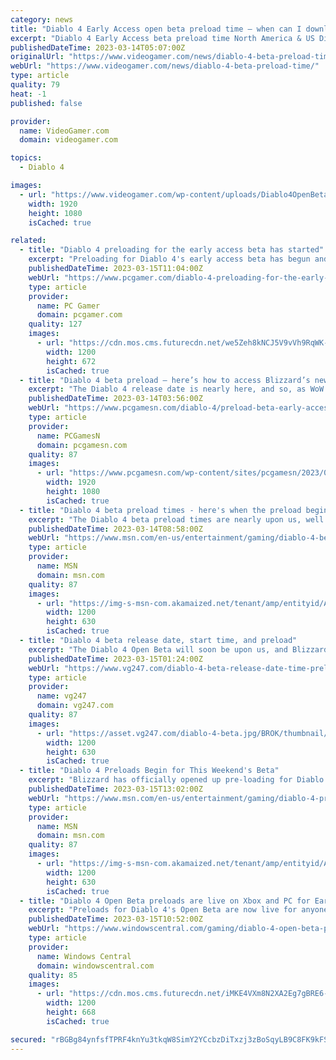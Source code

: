 ```yaml
---
category: news
title: "Diablo 4 Early Access open beta preload time – when can I download the beta in US, UK?"
excerpt: "Diablo 4 Early Access beta preload time North America & US Diablo 4 Early Access beta preload time South America Diablo 4 Early Access beta preload time UK Diablo 4 Early Access beta preload time Europe Diablo 4 Early Access beta preload time Asia Diablo"
publishedDateTime: 2023-03-14T05:07:00Z
originalUrl: "https://www.videogamer.com/news/diablo-4-beta-preload-time/"
webUrl: "https://www.videogamer.com/news/diablo-4-beta-preload-time/"
type: article
quality: 79
heat: -1
published: false

provider:
  name: VideoGamer.com
  domain: videogamer.com

topics:
  - Diablo 4

images:
  - url: "https://www.videogamer.com/wp-content/uploads/Diablo4OpenBeta_predownload.jpg"
    width: 1920
    height: 1080
    isCached: true

related:
  - title: "Diablo 4 preloading for the early access beta has started"
    excerpt: "Preloading for Diablo 4's early access beta has begun and yeah this month is going to be a mouthful of Diablo beta dates and times. This weekend's beta, which begins on Friday, March 17, is for folks ..."
    publishedDateTime: 2023-03-15T11:04:00Z
    webUrl: "https://www.pcgamer.com/diablo-4-preloading-for-the-early-access-beta-has-started/"
    type: article
    provider:
      name: PC Gamer
      domain: pcgamer.com
    quality: 127
    images:
      - url: "https://cdn.mos.cms.futurecdn.net/we5Zeh8kNCJ5V9vVh9RqWK-1200-80.jpg"
        width: 1200
        height: 672
        isCached: true
  - title: "Diablo 4 beta preload – here’s how to access Blizzard’s new RPG game"
    excerpt: "The Diablo 4 release date is nearly here, and so, as WoW developer Blizzard prepares to unveil its next RPG game, here’s how to preload the Diablo 4 beta."
    publishedDateTime: 2023-03-14T03:56:00Z
    webUrl: "https://www.pcgamesn.com/diablo-4/preload-beta-early-access-blizzard-rpg-game"
    type: article
    provider:
      name: PCGamesN
      domain: pcgamesn.com
    quality: 87
    images:
      - url: "https://www.pcgamesn.com/wp-content/sites/pcgamesn/2023/03/diablo-4-beta-release-date-preload-blizzard-rpg-game-overwatch-wow.jpg"
        width: 1920
        height: 1080
        isCached: true
  - title: "Diablo 4 beta preload times - here's when the preload begins"
    excerpt: "The Diablo 4 beta preload times are nearly upon us, well ahead of the eventual start date for the beta. The first Diablo 4 beta period, which is early access on an invite-only basis, kicks off later this week on March 17, and will go on until March 19 ..."
    publishedDateTime: 2023-03-14T08:58:00Z
    webUrl: "https://www.msn.com/en-us/entertainment/gaming/diablo-4-beta-preload-times-here-s-when-the-preload-begins/ar-AA18C6Sp"
    type: article
    provider:
      name: MSN
      domain: msn.com
    quality: 87
    images:
      - url: "https://img-s-msn-com.akamaized.net/tenant/amp/entityid/AA18Cc0z.img?h=630&w=1200&m=6&q=60&o=t&l=f&f=jpg"
        width: 1200
        height: 630
        isCached: true
  - title: "Diablo 4 beta release date, start time, and preload"
    excerpt: "The Diablo 4 Open Beta will soon be upon us, and Blizzard has provided additional details on what to expect, and when we can pre-load content. The Diablo 4 beta is being released in two phases: If you've pre-ordered Diablo 4, you'll be able to access the"
    publishedDateTime: 2023-03-15T01:24:00Z
    webUrl: "https://www.vg247.com/diablo-4-beta-release-date-time-preload"
    type: article
    provider:
      name: vg247
      domain: vg247.com
    quality: 87
    images:
      - url: "https://asset.vg247.com/diablo-4-beta.jpg/BROK/thumbnail/1200x630/diablo-4-beta.jpg"
        width: 1200
        height: 630
        isCached: true
  - title: "Diablo 4 Preloads Begin for This Weekend's Beta"
    excerpt: "Blizzard has officially opened up pre-loading for Diablo 4's upcoming limited-access beta test, allowing players to download in preparation for the event's start. Diablo 4's official launch is still months away, but Diablo fans will be receiving their ..."
    publishedDateTime: 2023-03-15T13:02:00Z
    webUrl: "https://www.msn.com/en-us/entertainment/gaming/diablo-4-preloads-begin-for-this-weekend-s-beta/ar-AA18FRaa"
    type: article
    provider:
      name: MSN
      domain: msn.com
    quality: 87
    images:
      - url: "https://img-s-msn-com.akamaized.net/tenant/amp/entityid/AA18FRa5.img?h=630&w=1200&m=6&q=60&o=t&l=f&f=jpg"
        width: 1200
        height: 630
        isCached: true
  - title: "Diablo 4 Open Beta preloads are live on Xbox and PC for Early Access owners"
    excerpt: "Preloads for Diablo 4's Open Beta are now live for anyone with access to the Early Access version of the beta scheduled to run between March 17-19. This includes anyone that has preordered the full ..."
    publishedDateTime: 2023-03-15T10:52:00Z
    webUrl: "https://www.windowscentral.com/gaming/diablo-4-open-beta-preloads-are-live-on-xbox-and-pc-for-early-access-owners"
    type: article
    provider:
      name: Windows Central
      domain: windowscentral.com
    quality: 85
    images:
      - url: "https://cdn.mos.cms.futurecdn.net/iMKE4VXm8N2XA2Eg7gBRE6-1200-80.jpg"
        width: 1200
        height: 668
        isCached: true

secured: "rBGBg84ynfsfTPRF4knYu3tkqW8SimY2YCcbzDiTxzj3zBoSqyLB9C8FK9kFSAMMkLoaEQIGnoOQpwRnLAAqMourS77ZD2+Xku562gqjWCuuC1/BB1VtCazofcexhFZt/XZ60ZSFpmYhhG/6+nY3bvdejV0jDbjNcEnoWv8s+7aCDQr9OhyFmVde9pVxg3R2JWozO9s5U3OhI6wv+MEMmva6d9mhltYT8AZfX9YK60dUEVXLsVuJoTGG+E07f7ZFCP6NkgRC8GveQNddk9ca6aJnSSl4ShGOc5VTphxS++ZwcepvnFWUGXHwHNkARKCNlRjCOG/QRQj/e4ZgPcxu8zVrlOzGjZHDRKrqOojD3rM=;/8gunNa1ThyKOakGFfFFuw=="
---
```


